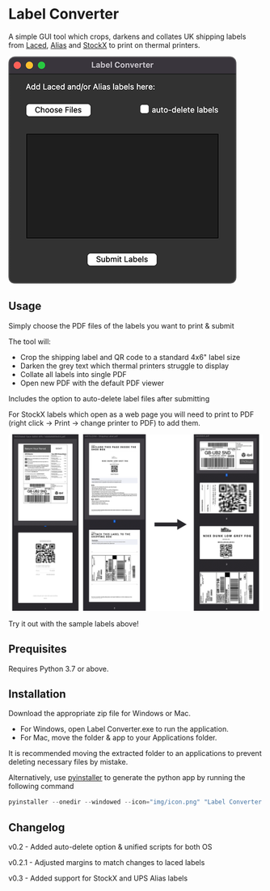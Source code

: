 # Label Converter

A simple GUI tool which crops, darkens and collates UK shipping labels from [Laced](https://www.laced.co.uk/), [Alias](https://www.alias.org/) and [StockX](https://www.stockx.com/) to print on thermal printers.

![Screenshot](https://github.com/nav17/label_converter/blob/master/img/ss.png?raw=true)

## Usage
Simply choose the PDF files of the labels you want to print & submit

The tool will:
* Crop the shipping label and QR code to a standard 4x6" label size
* Darken the grey text which thermal printers struggle to display
* Collate all labels into single PDF
* Open new PDF with the default PDF viewer

Includes the option to auto-delete label files after submitting

For StockX labels which open as a web page you will need to print to PDF (right click -> Print -> change printer to PDF) to add them.

![Screenshot](https://github.com/nav17/label_converter/blob/master/img/ss2.png?raw=true)

Try it out with the sample labels above!

## Prequisites
Requires Python 3.7 or above.

## Installation

Download the appropriate zip file for Windows or Mac.

* For Windows, open Label Converter.exe to run the application. 
* For Mac, move the folder & app to your Applications folder.

It is recommended moving the extracted folder to an applications to prevent deleting necessary files by mistake.

Alternatively, use [pyinstaller](https://pyinstaller.org/) to generate the python app by running the following command 

```python
pyinstaller --onedir --windowed --icon="img/icon.png" "Label Converter.py"
```

## Changelog

v0.2 - Added auto-delete option & unified scripts for both OS

v0.2.1 - Adjusted margins to match changes to laced labels

v0.3 - Added support for StockX and UPS Alias labels 